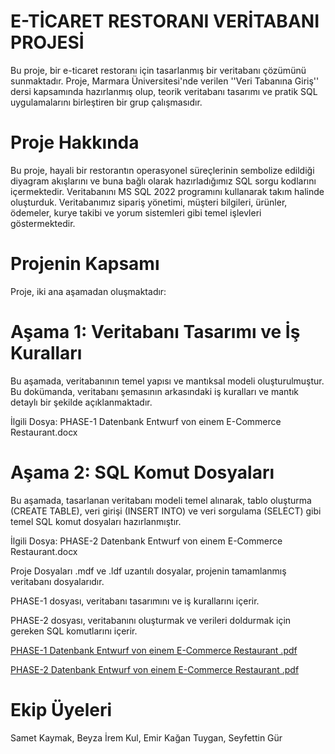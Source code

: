 # E-TİCARET RESTORANI VERİTABANI PROJESİ
Bu proje, bir e-ticaret restoranı için tasarlanmış bir veritabanı çözümünü sunmaktadır. Proje, Marmara Üniversitesi'nde verilen ''Veri Tabanına Giriş'' dersi kapsamında hazırlanmış olup, teorik veritabanı tasarımı ve pratik SQL uygulamalarını birleştiren bir grup çalışmasıdır.

# Proje Hakkında
Bu proje, hayali bir restorantın operasyonel süreçlerinin sembolize edildiği diyagram akışlarını ve buna bağlı olarak hazırladığımız SQL sorgu kodlarını içermektedir. Veritabanını MS SQL 2022 programını kullanarak takım halinde oluşturduk. Veritabanımız sipariş yönetimi, müşteri bilgileri, ürünler, ödemeler, kurye takibi ve yorum sistemleri gibi temel işlevleri göstermektedir. 

# Projenin Kapsamı
Proje, iki ana aşamadan oluşmaktadır:

# Aşama 1: Veritabanı Tasarımı ve İş Kuralları
Bu aşamada, veritabanının temel yapısı ve mantıksal modeli oluşturulmuştur. Bu dokümanda, veritabanı şemasının arkasındaki iş kuralları ve mantık detaylı bir şekilde açıklanmaktadır.

İlgili Dosya: PHASE-1 Datenbank Entwurf von einem E-Commerce Restaurant.docx

# Aşama 2: SQL Komut Dosyaları
Bu aşamada, tasarlanan veritabanı modeli temel alınarak, tablo oluşturma (CREATE TABLE), veri girişi (INSERT INTO) ve veri sorgulama (SELECT) gibi temel SQL komut dosyaları hazırlanmıştır.

İlgili Dosya: PHASE-2 Datenbank Entwurf von einem E-Commerce Restaurant.docx

Proje Dosyaları
.mdf ve .ldf uzantılı dosyalar, projenin tamamlanmış veritabanı dosyalarıdır.

PHASE-1 dosyası, veritabanı tasarımını ve iş kurallarını içerir.

PHASE-2 dosyası, veritabanını oluşturmak ve verileri doldurmak için gereken SQL komutlarını içerir.

[PHASE-1 Datenbank Entwurf von einem E-Commerce Restaurant .pdf](https://github.com/user-attachments/files/22523947/PHASE-1.Datenbank.Entwurf.von.einem.E-Commerce.Restaurant.pdf)

[PHASE-2 Datenbank Entwurf von einem E-Commerce Restaurant .pdf](https://github.com/user-attachments/files/22523948/PHASE-2.Datenbank.Entwurf.von.einem.E-Commerce.Restaurant.pdf)

# Ekip Üyeleri
Samet Kaymak,
Beyza İrem Kul,
Emir Kağan Tuygan,
Seyfettin Gür

